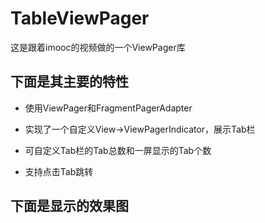 # TableViewPager
这是跟着imooc的视频做的一个ViewPager库
## 下面是其主要的特性
 - 使用ViewPager和FragmentPagerAdapter
 
 - 实现了一个自定义View->ViewPagerIndicator，展示Tab栏
 
 - 可自定义Tab栏的Tab总数和一屏显示的Tab个数
 
 - 支持点击Tab跳转
 
## 下面是显示的效果图
